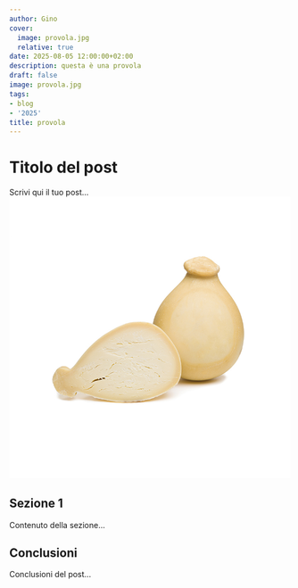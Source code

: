 ```yaml
---
author: Gino
cover:
  image: provola.jpg
  relative: true
date: 2025-08-05 12:00:00+02:00
description: questa è una provola
draft: false
image: provola.jpg
tags:
- blog
- '2025'
title: provola
---
```


# Titolo del post

Scrivi qui il tuo post...
![provola](provola.jpg)

## Sezione 1

Contenuto della sezione...

## Conclusioni

Conclusioni del post...